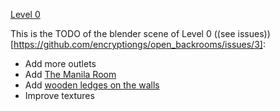[Level 0](https://backrooms.fandom.com/wiki/Level_0)

This is the TODO of  the blender scene of Level 0 ((see issues))[https://github.com/encryptiongs/open_backrooms/issues/3]:
- Add more outlets
- Add [The Manila Room](https://backrooms.fandom.com/wiki/The_Manila_Room)
- Add [wooden ledges on the  walls](https://static.wikia.nocookie.net/backrooms/images/0/05/Thebackrooms.jpg/revision/latest/scale-to-width-down/300?cb=20230105020740&format=original)
- Improve textures
